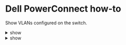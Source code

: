 # Dell PowerConnect how-to

Show VLANs configured on the switch.
<details><summary>show</summary>
<p>

```bash
console# show vlan
```

</p>
</details>

<details><summary>show</summary>
<p>
```bash
console# show interface status
```
</p>
</details>
